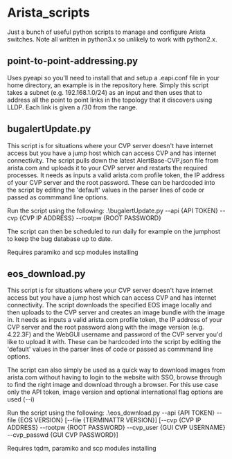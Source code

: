 # Arista_scripts

Just a bunch of useful python scripts to manage and configure Arista switches. Note all written in python3.x so unlikely to work with python2.x.

## point-to-point-addressing.py

Uses pyeapi so you'll need to install that and setup a .eapi.conf file in your home directory, an example is in the repository here. Simply this script takes a subnet (e.g. 192.168.1.0/24) as an input and then uses that to address all the point to point links in the topology that it discovers using LLDP. Each link is given a /30 from the range.

## bugalertUpdate.py

This script is for situations where your CVP server doesn't have internet access but you have a jump host which can access CVP and has internet connectivity. The script pulls down the latest AlertBase-CVP.json file from arista.com and uploads it to your CVP server and restarts the required processes. It needs as inputs a valid arista.com profile token, the IP address of your CVP server and the root password. These can be hardcoded into the script by editing the 'default' values in the parser lines of code or passed as commmand line options. 

Run the script using the following:
.\bugalertUpdate.py --api {API TOKEN} --cvp {CVP IP ADDRESS} --rootpw {ROOT PASSWORD}

The script can then be scheduled to run daily for example on the jumphost to keep the bug database up to date.

Requires paramiko and scp modules installing

## eos_download.py

This script is for situations where your CVP server doesn't have internet access but you have a jump host which can access CVP and has internet connectivity. The script downloads the specified EOS image locally and then uploads to the CVP server and creates an image bundle with the image in. It needs as inputs a valid arista.com profile token, the IP address of your CVP server and the root password along with the image version (e.g. 4.22.3F) and the WebGUI username and password of the CVP server you'd like to upload it with. These can be hardcoded into the script by editing the 'default' values in the parser lines of code or passed as commmand line options. 

The script can also simply be used as a quick way to download images from arista.com without having to login to the website with SSO, browse through to find the right image and download through a browser. For this use case only the API token, image version and optional international flag options are used (--i)

Run the script using the following:
.\eos_download.py --api {API TOKEN} --file {EOS VERSION} [--file {TERMINATTR VERSION}] [--cvp {CVP IP ADDRESS} --rootpw {ROOT PASSWORD} --cvp_user {GUI CVP USERNAME} --cvp_passwd {GUI CVP PASSWORD}]

Requires tqdm, paramiko and scp modules installing